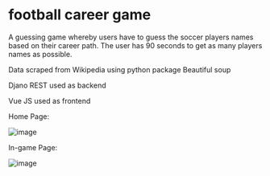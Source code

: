 # football career game

<p>A guessing game whereby users have to guess the soccer players names based on their career path. The user has 90 seconds to get as many players names as possible.</p>

<p>Data scraped from Wikipedia using python package Beautiful soup</p>

<p>Djano REST used as backend</p>

<p>Vue JS used as frontend</p>


<p>Home Page:</p>




![image](https://github.com/Gus1616/football_career_game/assets/90276026/11d2d157-b756-4296-817c-f00c6d45a398)




<p>In-game Page:</p>






![image](https://github.com/Gus1616/football_career_game/assets/90276026/38d5ec2b-ccf1-4490-a6ed-c6b1dd0e04f4)
